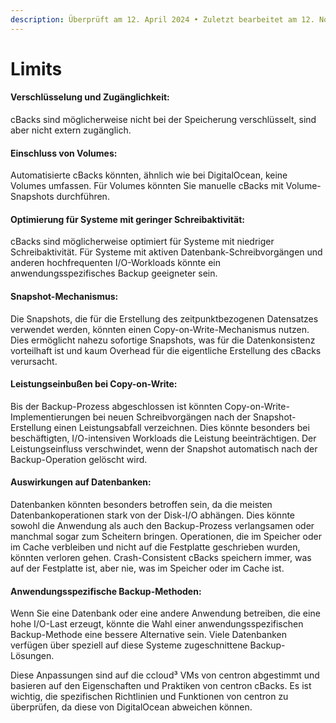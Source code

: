 ```yaml
---
description: Überprüft am 12. April 2024 • Zuletzt bearbeitet am 12. November 2024
---
```


# Limits

#### **Verschlüsselung und Zugänglichkeit:**

cBacks  sind möglicherweise nicht bei der Speicherung verschlüsselt, sind aber nicht extern zugänglich.

#### **Einschluss von Volumes:**

Automatisierte cBacks könnten, ähnlich wie bei DigitalOcean, keine Volumes umfassen. Für Volumes könnten Sie manuelle cBacks mit Volume-Snapshots durchführen.

#### **Optimierung für Systeme mit geringer Schreibaktivität:**

cBacks sind möglicherweise optimiert für Systeme mit niedriger Schreibaktivität. Für Systeme mit aktiven Datenbank-Schreibvorgängen und anderen hochfrequenten I/O-Workloads könnte ein anwendungsspezifisches Backup geeigneter sein.

#### **Snapshot-Mechanismus:**

Die Snapshots, die für die Erstellung des zeitpunktbezogenen Datensatzes verwendet werden, könnten einen Copy-on-Write-Mechanismus nutzen. Dies ermöglicht nahezu sofortige Snapshots, was für die Datenkonsistenz vorteilhaft ist und kaum Overhead für die eigentliche Erstellung des cBacks verursacht.

#### **Leistungseinbußen bei Copy-on-Write:**

Bis der Backup-Prozess abgeschlossen ist könnten Copy-on-Write-Implementierungen bei neuen Schreibvorgängen nach der Snapshot-Erstellung einen Leistungsabfall verzeichnen. Dies könnte besonders bei beschäftigten, I/O-intensiven Workloads die Leistung beeinträchtigen. Der Leistungseinfluss verschwindet, wenn der Snapshot automatisch nach der Backup-Operation gelöscht wird.

#### **Auswirkungen auf Datenbanken:**

Datenbanken könnten besonders betroffen sein, da die meisten Datenbankoperationen stark von der Disk-I/O abhängen. Dies könnte sowohl die Anwendung als auch den Backup-Prozess verlangsamen oder manchmal sogar zum Scheitern bringen. Operationen, die im Speicher oder im Cache verbleiben und nicht auf die Festplatte geschrieben wurden, könnten verloren gehen. Crash-Consistent cBacks speichern immer, was auf der Festplatte ist, aber nie, was im Speicher oder im Cache ist.

#### **Anwendungsspezifische Backup-Methoden:**

Wenn Sie eine Datenbank oder eine andere Anwendung betreiben, die eine hohe I/O-Last erzeugt, könnte die Wahl einer anwendungsspezifischen Backup-Methode eine bessere Alternative sein. Viele Datenbanken verfügen über speziell auf diese Systeme zugeschnittene Backup-Lösungen.

Diese Anpassungen sind auf die ccloud³ VMs von centron abgestimmt und basieren auf den Eigenschaften und Praktiken von centron cBacks. Es ist wichtig, die spezifischen Richtlinien und Funktionen von centron zu überprüfen, da diese von DigitalOcean abweichen können.
